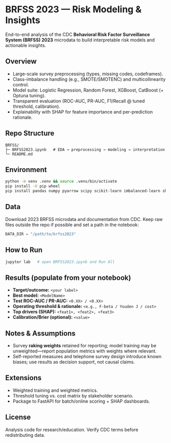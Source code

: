 # BRFSS 2023 — Risk Modeling & Insights

End-to-end analysis of the CDC **Behavioral Risk Factor Surveillance System (BRFSS) 2023** microdata to build interpretable risk models and actionable insights.

## Overview
- Large-scale survey preprocessing (types, missing codes, codeframes).
- Class-imbalance handling (e.g., SMOTE/SMOTENC) and multicollinearity control.
- Model suite: Logistic Regression, Random Forest, XGBoost, CatBoost (+ Optuna tuning).
- Transparent evaluation (ROC-AUC, PR-AUC, F1/Recall @ tuned threshold, calibration).
- Explainability with SHAP for feature importance and per-prediction rationale.

## Repo Structure
```
BRFSS/
├─ BRFSS2023.ipynb   # EDA → preprocessing → modeling → interpretation
└─ README.md
```

## Environment
```bash
python -m venv .venv && source .venv/bin/activate
pip install -U pip wheel
pip install pandas numpy pyarrow scipy scikit-learn imbalanced-learn shap             matplotlib plotly xgboost catboost optuna jupyter
```

## Data
Download 2023 BRFSS microdata and documentation from CDC. Keep raw files outside the repo if possible and set a path in the notebook:
```python
DATA_DIR = "/path/to/brfss2023"
```

## How to Run
```bash
jupyter lab   # open BRFSS2023.ipynb and Run All
```

## Results (populate from your notebook)
- **Target/outcome:** `<your label>`
- **Best model:** `<ModelName>`
- **Test ROC-AUC / PR-AUC:** `<0.XX> / <0.XX>`
- **Operating threshold & rationale:** `<e.g., F-beta / Youden J / cost>`
- **Top drivers (SHAP):** `<feat1>, <feat2>, <feat3>`
- **Calibration/Brier (optional):** `<value>`

## Notes & Assumptions
- Survey **raking weights** retained for reporting; model training may be unweighted—report population metrics with weights where relevant.
- Self-reported measures and telephone survey design introduce known biases; use results as decision support, not causal claims.

## Extensions
- Weighted training and weighted metrics.
- Threshold tuning vs. cost matrix by stakeholder scenario.
- Package to FastAPI for batch/online scoring + SHAP dashboards.

## License
Analysis code for research/education. Verify CDC terms before redistributing data.

